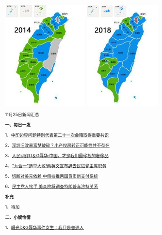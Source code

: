   ![11_01](.\11_25.jpg)

11月25日新闻汇总

**一、每日一发**

1、[中印边界问题特别代表第二十一次会晤取得重要共识](http://paper.people.com.cn/rmrb/html/2018-11/25/nw.D110000renmrb_20181125_4-03.htm)

2、[深圳旧改暴富梦破碎？小产权房转正可能性并不存在](https://news.163.com/18/1124/18/E1D94L8F0001875N.html)

3、[人民网评D＆G辱华:中国，才是我们最珍视的奢侈品](https://news.163.com/18/1124/10/E1CDGGUV000187R3.html)

4、["九合一"选举大败!蔡英文宣布辞去民进党主席职务](https://news.163.com/18/1124/21/E1DI9O730001899O.html)

5、[切断对美元依赖 中俄拟推两国货币新支付系统](https://www.zaobao.com/news/china/story20181125-910593)

6、[民主党人接手 美众院将调查特朗普与沙特关系](https://www.zaobao.com/news/world/story20181125-910600)



**补充**

1、待加



**二、小娱怡情**

1、[曝光D&G辱华事件女生：我只是普通人](http://news.67.com/hongse/2018/11/24/933701.html)